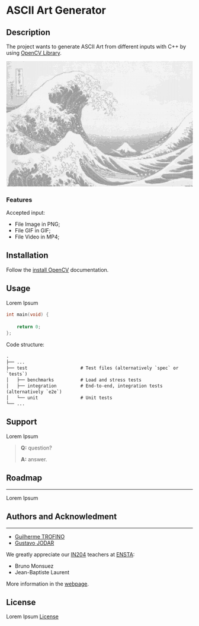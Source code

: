 # ASCII Art Generator


## Description
The project wants to generate ASCII Art from different inputs with C++ by using [OpenCV Library](https://opencv.org/).

![alt text](images/readme.png)

### Features
Accepted input:
- File Image in PNG;
- File GIF in GIF;
- File Video in MP4;


## Installation
Follow the [install OpenCV](https://docs.opencv.org/4.x/d7/d9f/tutorial_linux_install.html) documentation.

## Usage
Lorem Ipsum
```cpp
int main(void) {

    return 0;
};
```
Code structure:

    .
    ├── ...
    ├── test                    # Test files (alternatively `spec` or `tests`)
    │   ├── benchmarks          # Load and stress tests
    │   ├── integration         # End-to-end, integration tests (alternatively `e2e`)
    │   └── unit                # Unit tests
    └── ...

## Support
Lorem Ipsum
> **Q:** question?
>
> **A:** answer.

## Roadmap
---
Lorem Ipsum

## Authors and Acknowledment
---
- [Guilherme TROFINO](https://github.com/tr0fin0)
- [Gustavo JODAR](https://github.com/Gustavo-Jodar)

We greatly appreciate our [IN204](https://synapses.ensta-paris.fr/catalogue/2020-2021/ue/3722/IN204-oriente-objet-programmation-et-genie-logiciel?from=D2) teachers at [ENSTA](https://www.ensta-paris.fr/):
- Bruno Monsuez
- Jean-Baptiste Laurent

More information in the [webpage](https://perso.ensta-paris.fr/~bmonsuez/Cours/doku.php?id=in204).

## License
Lorem Ipsum [License](https://choosealicense.com/licenses/)